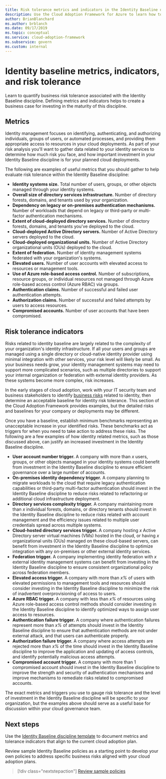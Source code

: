 ```yaml
---
title: Risk tolerance metrics and indicators in the Identity Baseline discipline.
description: Use the Cloud Adoption Framework for Azure to learn how to quantify business risk tolerance related to the Identity Baseline discipline.
author: BrianBlanchard
ms.author: brblanch
ms.date: 09/17/2019
ms.topic: conceptual
ms.service: cloud-adoption-framework
ms.subservice: govern
ms.custom: internal
---
```


# Identity baseline metrics, indicators, and risk tolerance

Learn to quantify business risk tolerance associated with the Identity Baseline discipline. Defining metrics and indicators helps to create a business case for investing in the maturity of this discipline.

## Metrics

Identity management focuses on identifying, authenticating, and authorizing individuals, groups of users, or automated processes, and providing them appropriate access to resources in your cloud deployments. As part of your risk analysis you'll want to gather data related to your identity services to determine how much risk you face, and how important investment in your Identity Baseline discipline is for your planned cloud deployments.

The following are examples of useful metrics that you should gather to help evaluate risk tolerance within the Identity Baseline discipline:

- **Identity systems size.** Total number of users, groups, or other objects managed through your identity systems.
- **Overall size of directory services infrastructure.** Number of directory forests, domains, and tenants used by your organization.
- **Dependency on legacy or on-premises authentication mechanisms.** Number of workloads that depend on legacy or third-party or multi-factor authentication mechanisms.
- **Extent of cloud-deployed directory services.** Number of directory forests, domains, and tenants you've deployed to the cloud.
- **Cloud-deployed Active Directory servers.** Number of Active Directory servers deployed to the cloud.
- **Cloud-deployed organizational units.** Number of Active Directory organizational units (OUs) deployed to the cloud.
- **Extent of federation.** Number of identity management systems federated with your organization's systems.
- **Elevated users.** Number of user accounts with elevated access to resources or management tools.
- **Use of Azure role-based access control.** Number of subscriptions, resource groups, or individual resources not managed through Azure role-based access control (Azure RBAC) via groups.
- **Authentication claims.** Number of successful and failed user authentication attempts.
- **Authorization claims.** Number of successful and failed attempts by users to access resources.
- **Compromised accounts.** Number of user accounts that have been compromised.

## Risk tolerance indicators

Risks related to identity baseline are largely related to the complexity of your organization's identity infrastructure. If all your users and groups are managed using a single directory or cloud-native identity provider using minimal integration with other services, your risk level will likely be small. As your business needs grow, your identity management systems may need to support more complicated scenarios, such as multiple directories to support your internal organization or federation with external identity providers. As these systems become more complex, risk increases.

In the early stages of cloud adoption, work with your IT security team and business stakeholders to identify [business risks](./business-risks.md) related to identity, then determine an acceptable baseline for identity risk tolerance. This section of the Cloud Adoption Framework provides examples, but the detailed risks and baselines for your company or deployments may be different.

Once you have a baseline, establish minimum benchmarks representing an unacceptable increase in your identified risks. These benchmarks act as triggers for when you need to take action to address these risks. The following are a few examples of how identity related metrics, such as those discussed above, can justify an increased investment in the Identity Baseline discipline.

- **User account number trigger.** A company with more than *x* users, groups, or other objects managed in your identity systems could benefit from investment in the Identity Baseline discipline to ensure efficient governance over a large number of accounts.
- **On-premises identity dependency trigger.** A company planning to migrate workloads to the cloud that require legacy authentication capabilities or third-party multi-factor authentication should invest in the Identity Baseline discipline to reduce risks related to refactoring or additional cloud infrastructure deployment.
- **Directory services complexity trigger.** A company maintaining more than *x* individual forests, domains, or directory tenants should invest in the Identity Baseline discipline to reduce risks related with account management and the efficiency issues related to multiple user credentials spread across multiple systems.
- **Cloud-hosted directory services trigger.** A company hosting *x* Active Directory server virtual machines (VMs) hosted in the cloud, or having *x* organizational units (OUs) managed on these cloud-based servers, can benefit from investment in the Identity Baseline discipline to optimize integration with any on-premises or other external identity services.
- **Federation trigger.** A company implementing identity federation with *x* external identity management systems can benefit from investing in the Identity Baseline discipline to ensure consistent organizational policy across federation members.
- **Elevated access trigger.** A company with more than *x%* of users with elevated permissions to management tools and resources should consider investing in the Identity Baseline discipline to minimize the risk of inadvertent overprovisioning of access to users.
- **Azure RBAC trigger.** A company with less than *x%* of resources using Azure role-based access control methods should consider investing in the Identity Baseline discipline to identify optimized ways to assign user access to resources.
- **Authentication failure trigger.** A company where authentication failures represent more than *x%* of attempts should invest in the Identity Baseline discipline to ensure that authentication methods are not under external attack, and that users can authenticate properly.
- **Authorization failure trigger.** A company where access attempts are rejected more than *x%* of the time should invest in the Identity Baseline discipline to improve the application and updating of access controls, and identify potentially malicious access attempts.
- **Compromised account trigger.** A company with more than 1 compromised account should invest in the Identity Baseline discipline to improve the strength and security of authentication mechanisms and improve mechanisms to remediate risks related to compromised accounts.

The exact metrics and triggers you use to gauge risk tolerance and the level of investment in the Identity Baseline discipline will be specific to your organization, but the examples above should serve as a useful base for discussion within your cloud governance team.

## Next steps

Use the [Identity Baseline discipline template](./template.md) to document metrics and tolerance indicators that align to the current cloud adoption plan.

Review sample Identity Baseline policies as a starting point to develop your own policies to address specific business risks aligned with your cloud adoption plans.

> [!div class="nextstepaction"]
> [Review sample policies](./policy-statements.md)
